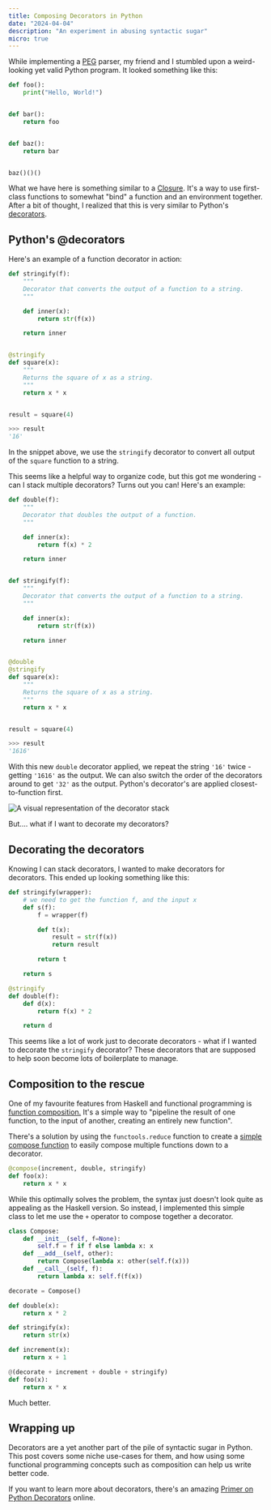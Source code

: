 ```yaml
---
title: Composing Decorators in Python
date: "2024-04-04"
description: "An experiment in abusing syntactic sugar"
micro: true
---
```


While implementing a [PEG](https://www.wikiwand.com/en/Parsing_expression_grammar) parser, my friend and I stumbled upon a weird-looking yet valid Python program. It looked something like this:

```python
def foo():
    print("Hello, World!")


def bar():
    return foo


def baz():
    return bar


baz()()()
```

What we have here is something similar to a [Closure](<https://www.wikiwand.com/en/Closure_(computer_programming)>). It's a way to use first-class functions to somewhat "bind" a function and an environment together. After a bit of thought, I realized that this is very similar to Python's [decorators](https://docs.python.org/3/glossary.html#term-decorator).

## Python's @decorators

Here's an example of a function decorator in action:

```python
def stringify(f):
    """
    Decorator that converts the output of a function to a string.
    """

    def inner(x):
        return str(f(x))

    return inner


@stringify
def square(x):
    """
    Returns the square of x as a string.
    """
    return x * x


result = square(4)
```

```python
>>> result
'16'
```

In the snippet above, we use the `stringify` decorator to convert all output of the `square` function to a string.

This seems like a helpful way to organize code, but this got me wondering - can I stack multiple decorators? Turns out you can! Here's an example:

```python
def double(f):
    """
    Decorator that doubles the output of a function.
    """

    def inner(x):
        return f(x) * 2

    return inner


def stringify(f):
    """
    Decorator that converts the output of a function to a string.
    """

    def inner(x):
        return str(f(x))

    return inner


@double
@stringify
def square(x):
    """
    Returns the square of x as a string.
    """
    return x * x


result = square(4)
```

```python
>>> result
'1616'
```

With this new `double` decorator applied, we repeat the string `'16'` twice - getting `'1616'` as the output. We can also switch the order of the decorators around to get `'32'` as the output. Python's decorator's are applied closest-to-function first.

![A visual representation of the decorator stack](/assets/decorators/stacking.png)

But.... what if I want to decorate my decorators?

## Decorating the decorators

Knowing I can stack decorators, I wanted to make decorators for decorators. This ended up looking something like this:

```python
def stringify(wrapper):
    # we need to get the function f, and the input x
    def s(f):
        f = wrapper(f)

        def t(x):
            result = str(f(x))
            return result

        return t

    return s

@stringify
def double(f):
    def d(x):
        return f(x) * 2

    return d
```

This seems like a lot of work just to decorate decorators - what if I wanted to decorate the `stringify` decorator? These decorators that are supposed to help soon become lots of boilerplate to manage.

## Composition to the rescue

One of my favourite features from Haskell and functional programming is [function composition.](https://wiki.haskell.org/Function_composition) It's a simple way to "pipeline the result of one function, to the input of another, creating an entirely new function".

There's a solution by using the `functools.reduce` function to create a [simple compose function](https://stackoverflow.com/questions/16739290/composing-functions-in-python) to easily compose multiple functions down to a decorator.

```python
@compose(increment, double, stringify)
def foo(x):
    return x * x
```

While this optimally solves the problem, the syntax just doesn't look quite as appealing as the Haskell version. So instead, I implemented this simple class to let me use the `+` operator to compose together a decorator.

```python
class Compose:
    def __init__(self, f=None):
        self.f = f if f else lambda x: x
    def __add__(self, other):
        return Compose(lambda x: other(self.f(x)))
    def __call__(self, f):
        return lambda x: self.f(f(x))

decorate = Compose()

def double(x):
    return x * 2

def stringify(x):
    return str(x)

def increment(x):
    return x + 1

@(decorate + increment + double + stringify)
def foo(x):
    return x * x
```

Much better.

## Wrapping up

Decorators are a yet another part of the pile of syntactic sugar in Python. This post covers some niche use-cases for them, and how using some functional programming concepts such as composition can help us write better code.

If you want to learn more about decorators, there's an amazing [Primer on Python Decorators](https://realpython.com/primer-on-python-decorators/#a-few-real-world-examples) online.
